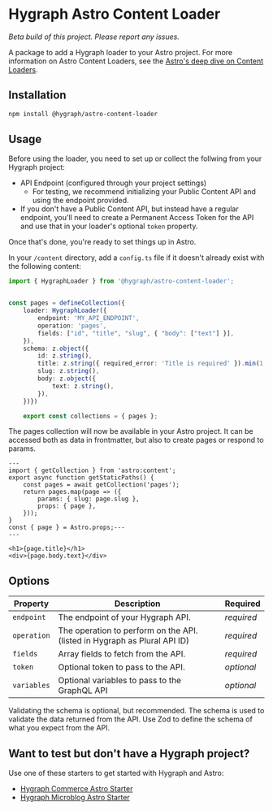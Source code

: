 # Hygraph Astro Content Loader

_Beta build of this project. Please report any issues._

A package to add a Hygraph loader to your Astro project. For more information on Astro Content Loaders, see the [Astro's deep dive on Content Loaders](https://astro.build/blog/content-layer-deep-dive/).

## Installation
```bash
npm install @hygraph/astro-content-loader
```

## Usage

Before using the loader, you need to set up or collect the follwing from your Hygraph project:

- API Endpoint (configured through your project settings)
  - For testing, we recommend initializing your Public Content API and using the endpoint provided.
- If you don't have a Public Content API, but instead have a regular endpoint, you'll need to create a Permanent Access Token for the API and use that in your loader's optional `token` property.

Once that's done, you're ready to set things up in Astro.

In your `/content` directory, add a `config.ts` file if it doesn't already exist with the following content:

```ts
import { HygraphLoader } from '@hygraph/astro-content-loader';


const pages = defineCollection({
    loader: HygraphLoader({
        endpoint: 'MY_API_ENDPOINT',
        operation: 'pages',
        fields: ["id", "title", "slug", { "body": ["text"] }],
    }),
    schema: z.object({
        id: z.string(),
        title: z.string({ required_error: 'Title is required' }).min(1, { message: 'Title is required to be at least 1 character' } ),
        slug: z.string(),
        body: z.object({
            text: z.string(),
        }),
    })})

    export const collections = { pages };
```

The pages collection will now be available in your Astro project. It can be accessed both as data in frontmatter, but also to create pages or respond to params.

```astro
---
import { getCollection } from 'astro:content';
export async function getStaticPaths() {
    const pages = await getCollection('pages');
    return pages.map(page => ({
        params: { slug: page.slug },
        props: { page },
    }));
}
const { page } = Astro.props;---
---

<h1>{page.title}</h1>
<div>{page.body.text}</div>
```

## Options

| Property | Description | Required |
| --- | --- | ---|
| `endpoint` | The endpoint of your Hygraph API. | _required_ |
| `operation` | The operation to perform on the API. (listed in Hygraph as Plural API ID) | _required_ |
| `fields` | Array fields to fetch from the API. | _required_ |
| `token` | Optional token to pass to the API. | _optional_ |
| `variables` | Optional variables to pass to the GraphQL API | _optional_ |

Validating the schema is optional, but recommended. The schema is used to validate the data returned from the API. Use Zod to define the schema of what you expect from the API.

## Want to test but don't have a Hygraph project?

Use one of these starters to get started with Hygraph and Astro:

- [Hygraph Commerce Astro Starter](https://hygraph.com/marketplace/starters/skncre-starter-astro)
- [Hygraph Microblog Astro Starter](https://hygraph.com/marketplace/starters/astro-microblog)